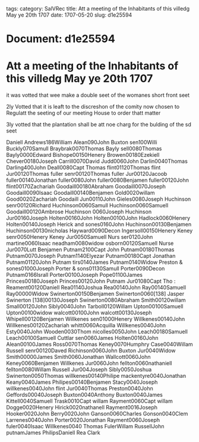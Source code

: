 tags: 
category: SalVRec
title: Att a meeting of the Inhabitants of this villedg May ye 20th 1707
date: 1707-05-20
slug: d1e25594




# Document: d1e25594


# Att a meeting of the Inhabitants of this villedg May ye 20th 1707 

it was votted that wee make a double seet of the womanes short front seet

2ly Votted that it is leaft to the discreshon of the comity now chosen to Regulatt the seeting of our meeting House to order thatt matter

3ly votted that the plantation shall be att noe charg for the bulding of the sd seet

Daniell Andrews186William Alean090John Buxton sen100Willi Buckly070Samull Braybrak0070Thomas Bayly sell0080Thomas Bayly0000Edward Bishope00150Henery Browen00180Ezekiell Chever00180Joseph Carrill0070David Judd0060John Darlin0040Thomas Darling400John Deall0080Capt Thomas flint01120Thomas flint Jur00120Thomas fuller senr00120Thomas fuller Jur00120Jacoob fuller00140Jonathan fuller0080John fuller0080Benjamen fuller00120John flint00170Zachariah Goodaill00180Abraham Goodaill0070Joseph Goodaill0090Isaac Goodaill00140Benjamen Gold0020willam Good0020Zachariah Goodaill Jun00110John Gieles0080Joseph Huchinson senr00120Richard Huchinson0060Samull Huchinson0060Samuell Goodaill00120Ambrose Huchinson 0060Joseph Huchinson Jur00160Joseph Holten00160John Holten00100John Hadlock0060Henery Holten00140Joseph Herick and sones0160John Huchinson00130Benjamen Huchinson00130nicholas Hayward0090Decon Ingersoll00150Henery Keney senr0050Henery Keney Jur0050Samuell Nurs ser0120John martine0060Isaac neadham0080widow osborn00120Samuell Nurse Jur0070Lutt Benjamen Putnam2100Capt John Putnam00180Thomas Putnam0070Joseph Putnam1140Elyezar Putnam00180Capt Jonathan Putnam01120John Putnam tirs0140James Putnam0140Widow Preston & sones01000Joseph Porter & sons01130Samull Porter0090Decon Putnam0166Israll Porter00100Joseph Pope01100James Princes00180Joseph Princes00120John Putnam Jur01080Capt Tho : Reament00120Daniell Rea01140Joshua Rea00140John Ray00140Samuell Ray00000Widow Swinerton00150Benjamen Swinerton0060[138] Jasper Swinerton [138]00130Joseph Swinerton0080Abraham Smith00120willam Small00120John Sibly0040John Tarboll0120Willam Upton00100Samuell Upton00100widow walcott00100John walcott00130Joseph Whipell00120Benjamen Willkenes sen01000Henery Willkenes00140John Willkenes00120Zachariah whitt0060Acquilla Willkenes0040John Esty0040John Wooden0030Thom nicolles0050John Leach00180Samuell Leach00100Samuell Cuttlar sen0060James Holten00160John Alean00100James Ross0070Thomas Keney0070Humphry Case0040Willam Russell senr00120Daved Richinson0060John Buxton Jur0040Widow Smith00000James Smith0060Jonathan Wallcott0060John Keney0060Benjamen Willkenes Jur0060John fellton0060nathaniell fellton0080Willam Russell Jur004Joseph Sibly0050Joshua Swinerton0050Thomas willkenes00140Philipe mackentyre0040Jonathan Keany0040James Philipes00140Benjamen Stacy0040Joseph willkenes0040John flint Jur0040Thomas Preston0040John Geffords00040Joseph Buxton0040Anthony Buxton0040James Kittell0040Samuell Trask0010Capt willam Rayment0060Capt willam Dogge0020Henery Hirick0020nathanell Rayment0016Joseph Hooker0020John Berry0020John Ganson0060Charles Gonson0040Clem Larrenes0040John Porter0020Jonathan Rayment0060Joseph fuler0040Isaac Willkenes0040 Thomas FulerWillam RussellJohn putnamJames PhilipsDaniell Rea Clark
